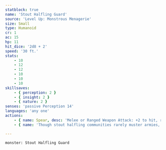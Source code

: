 ```yaml
---
statblock: true
name: 'Stout Halfling Guard'
source: 'Level Up: Monstrous Menagerie'
size: Small
type: Humanoid
cr: 1
ac: 15
hp: 11
hit_dice: '2d8 + 2'
speed: '30 ft.'
stats:
    - 10
    - 12
    - 12
    - 10
    - 10
    - 10
skillsaves:
    - { perception: 2 }
    - { insight: 2 }
    - { nature: 2 }
senses: 'passive Perception 14'
languages: 'any one'
actions:
    - { name: Spear, desc: 'Melee or Ranged Weapon Attack: +2 to hit, reach 5 ft. or range 20/60 ft., one target. Hit: 3 (1d6) piercing damage.' }
    - { name: 'Though stout halfling communities rarely muster armies, they are served well by alert sentries who can battle fiercely in a pinch', desc: '' }

---
```

```statblock
monster: Stout Halfling Guard
```
